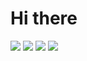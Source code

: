 # Hi there 

<img src="https://github-readme-stats.vercel.app/api?username=Axeloooo&show_icons=true"/>

<img src="https://github-readme-stats.vercel.app/api/top-langs?username=Axeloooo&layout=compact"/>

<img src="https://github-readme-streak-stats.herokuapp.com/?user=Axeloooo"/>

<img src="https://github-readme-stats.vercel.app/api/pin/?username=Axeloooo&repo=Music-Store"/>
